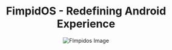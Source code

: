 </head>
<body style="text-align: center;">
    <h1>FimpidOS - Redefining Android Experience</h1>
    <img src="https://fimpid.com/assets/images/gallery01/58ff112e.png?v=3d2a0d94" alt="FImpidos Image">
</body>
</html>
